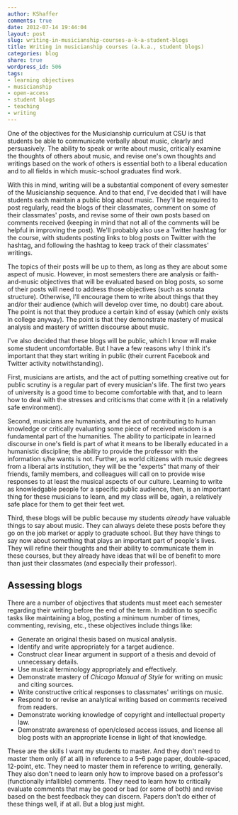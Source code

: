 ```yaml
---
author: KShaffer
comments: true
date: 2012-07-14 19:44:04
layout: post
slug: writing-in-musicianship-courses-a-k-a-student-blogs
title: Writing in musicianship courses (a.k.a., student blogs)
categories: blog
share: true
wordpress_id: 506
tags:
- learning objectives
- musicianship
- open-access
- student blogs
- teaching
- writing
---
```


One of the objectives for the Musicianship curriculum at CSU is that students be able to communicate verbally about music, clearly and persuasively. The ability to speak or write about music, critically examine the thoughts of others about music, and revise one's own thoughts and writings based on the work of others is essential both to a liberal education and to all fields in which music-school graduates find work.

With this in mind, writing will be a substantial component of every semester of the Musicianship sequence. And to that end, I've decided that I will have students each maintain a public blog about music. They'll be required to post regularly, read the blogs of their classmates, comment on some of their classmates' posts, and revise some of their own posts based on comments received (keeping in mind that not all of the comments will be helpful in improving the post). We'll probably also use a Twitter hashtag for the course, with students posting links to blog posts on Twitter with the hashtag, and following the hashtag to keep track of their classmates' writings.

The topics of their posts will be up to them, as long as they are about some aspect of music. However, in most semesters there are analysis or faith-and-music objectives that will be evaluated based on blog posts, so some of their posts will need to address those objectives (such as sonata structure). Otherwise, I'll encourage them to write about things that they and/or their audience (which will develop over time, no doubt) care about. The point is not that they produce a certain kind of essay (which only exists in college anyway). The point is that they demonstrate mastery of musical analysis and mastery of written discourse about music.

I've also decided that these blogs will be public, which I know will make some student uncomfortable. But I have a few reasons why I think it's important that they start writing in public (their current Facebook and Twitter activity notwithstanding).

First, musicians are artists, and the act of putting something creative out for public scrutiny is a regular part of every musician's life. The first two years of university is a good time to become comfortable with that, and to learn how to deal with the stresses and criticisms that come with it (in a relatively safe environment). 

Second, musicians are humanists, and the act of contributing to human knowledge or critically evaluating some piece of received wisdom is a fundamental part of the humanities. The ability to participate in learned discourse in one's field is part of what it means to be liberally educated in a humanistic discipline; the ability to provide the professor with the information s/he wants is not. Further, as world citizens with music degrees from a liberal arts institution, they will be the "experts" that many of their friends, family members, and colleagues will call on to provide wise responses to at least the musical aspects of our culture. Learning to write as knowledgable people for a specific public audience, then, is an important thing for these musicians to learn, and my class will be, again, a relatively safe place for them to get their feet wet.

Third, these blogs will be public because my students _already_ have valuable things to say about music. They can always delete these posts before they go on the job market or apply to graduate school. But they have things to say now about something that plays an important part of people's lives. They will refine their thoughts and their ability to communicate them in these courses, but they already have ideas that will be of benefit to more than just their classmates (and especially their professor).



## Assessing blogs



There are a number of objectives that students must meet each semester regarding their writing before the end of the term. In addition to specific tasks like maintaining a blog, posting a minimum number of times, commenting, revising, etc., these objectives include things like:





  * Generate an original thesis based on musical analysis.  
  * Identify and write appropriately for a target audience.  
  * Construct clear linear argument in support of a thesis and devoid of unnecessary details.  
  * Use musical terminology appropriately and effectively.  
  * Demonstrate mastery of _Chicago Manual of Style_ for writing on music and citing sources.  
  * Write constructive critical responses to classmates' writings on music.  
  * Respond to or revise an analytical writing based on comments received from readers.  
  * Demonstrate working knowledge of copyright and intellectual property law.  
  * Demonstrate awareness of open/closed access issues, and license all blog posts with an appropriate license in light of that knowledge.



These are the skills I want my students to master. And they don't need to master them only (if at all) in reference to a 5–6 page paper, double-spaced, 12-point, etc. They need to master them in reference to writing, generally. They also don't need to learn only how to improve based on a professor's (functionally infallible) comments. They need to learn how to critically evaluate comments that may be good or bad (or some of both) and revise based on the best feedback they can discern. Papers don't do either of these things well, if at all. But a blog just might. 
